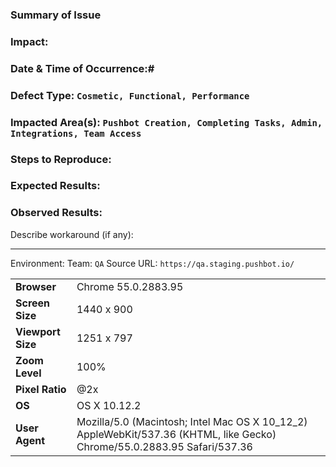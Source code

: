 ### Summary of Issue

### Impact:

### Date & Time of Occurrence:#

### Defect Type: `Cosmetic, Functional, Performance`

### Impacted Area(s): `Pushbot Creation, Completing Tasks, Admin, Integrations, Team Access`

### Steps to Reproduce:

### Expected Results:

### Observed Results:

Describe workaround (if any):


----------
Environment:
	 Team: `QA`
	Source URL: `https://qa.staging.pushbot.io/`

<table><tr><td><strong>Browser</strong></td><td>Chrome 55.0.2883.95</td></tr><tr><td><strong>Screen Size</strong></td><td>1440 x 900</td></tr><tr><td><strong>Viewport Size</strong></td><td>1251 x 797</td></tr><tr><td><strong>Zoom Level</strong></td><td>100%</td></tr><tr><td><strong>Pixel Ratio</strong></td><td>@2x</td></tr><tr><td><strong>OS</strong></td><td>OS X 10.12.2</td></tr><tr><td><strong>User Agent</strong></td><td>Mozilla/5.0 (Macintosh; Intel Mac OS X 10_12_2) AppleWebKit/537.36 (KHTML, like Gecko) Chrome/55.0.2883.95 Safari/537.36</td></tr></table>
